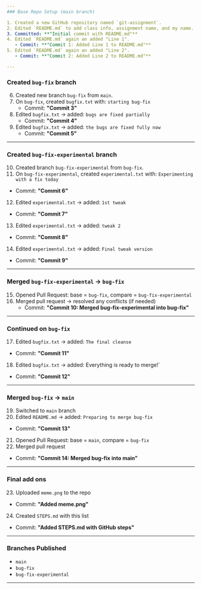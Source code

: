 ```yaml
---
### Base Repo Setup (main branch)

1. Created a new GitHub repository named `git-assignment`.
2. Edited `README.md` to add class info, assignment name, and my name.
3. Committed: **"Initial commit with README.md"**
4. Edited `README.md` again an added "Line 1".
   - Commit: **"Commit 1: Added Line 1 to README.md"**
5. Edited `README.md` again an added "Line 2".
   - Commit: **"Commit 2: Added Line 2 to README.md"**

---
```


### Created `bug-fix` branch

6. Created new branch `bug-fix` from `main`.
7. On `bug-fix`, created `bugfix.txt` with: `starting bug-fix`
   - Commit: **"Commit 3"**
8. Edited `bugfix.txt` → added: `bugs are fixed partially `
   - Commit: **"Commit 4"**
9. Edited `bugfix.txt` → added: `the bugs are fixed fully now`
   - Commit: **"Commit 5"**

---

### Created `bug-fix-experimental` branch

10. Created branch `bug-fix-experimental` from `bug-fix`.
11. On `bug-fix-experimental`, created `experimental.txt` with: `Experimenting with a fix today`
   - Commit: **"Commit 6"**
12. Edited `experimental.txt` → added: `1st tweak `
   - Commit: **"Commit 7"**
13. Edited `experimental.txt` → added: `tweak 2 `
   - Commit: **"Commit 8"**
14. Edited `experimental.txt` → added: `Final tweak version`
   - Commit: **"Commit 9"**

---

### Merged `bug-fix-experimental` → `bug-fix`

15. Opened Pull Request: base = `bug-fix`, compare = `bug-fix-experimental`
16. Merged pull request → resolved any conflicts (if needed)
    - Commit: **"Commit 10: Merged bug-fix-experimental into bug-fix"**

---

### Continued on `bug-fix`

17. Edited `bugfix.txt` → added: `The final cleanse `
   - Commit: **"Commit 11"**
18. Edited `bugfix.txt` → added: Everything is ready to merge!`
   - Commit: **"Commit 12"**

---

### Merged `bug-fix` → `main`

19. Switched to `main` branch
20. Edited `README.md` → added: `Preparing to merge bug-fix`
   - Commit: **"Commit 13"**
21. Opened Pull Request: base = `main`, compare = `bug-fix`
22. Merged pull request
   - Commit: **"Commit 14: Merged bug-fix into main"**

---

 ### Final add ons 

23. Uploaded `meme.png` to the repo
   - Commit: **"Added meme.png"**
24. Created `STEPS.md` with this list
   - Commit: **"Added STEPS.md with GitHub steps"**

---

 ### Branches Published

- `main`
- `bug-fix`
- `bug-fix-experimental`

---

